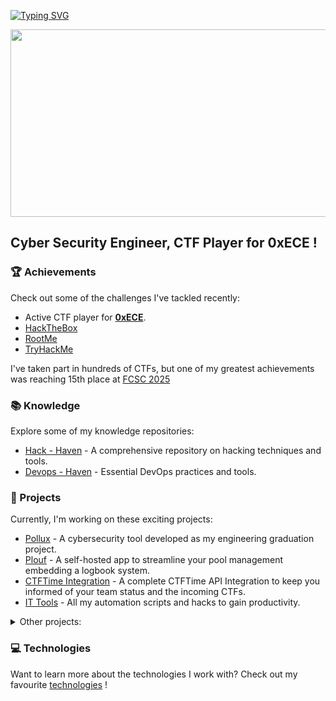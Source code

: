 [![Typing SVG](https://readme-typing-svg.herokuapp.com?font=Hack&color=%239315B7&lines=What's+up!+I'm+Tristan)](https://git.io/typing-svg)

<div align="center">
  <img src="https://media.giphy.com/media/dWesBcTLavkZuG35MI/giphy.gif" width="600" height="300"/>
</div>

## Cyber Security Engineer, CTF Player for 0xECE !

### 🏆 Achievements

Check out some of the challenges I've tackled recently:

- Active CTF player for [**0xECE**](https://ctftime.org/team/216659/).
- [HackTheBox](https://app.hackthebox.com/users/1781104) 
- [RootMe](https://www.root-me.org/Drachh?inc=score&lang=en)
- [TryHackMe](https://tryhackme.com/p/Drachh) 

I've taken part in hundreds of CTFs, but one of my greatest achievements was reaching 15th place at [FCSC 2025](https://fcsc.fr/users/1556)

### 📚 Knowledge

Explore some of my knowledge repositories:

- [Hack - Haven](https://github.com/tristanqtn/Hack-Haven) - A comprehensive repository on hacking techniques and tools.
- [Devops - Haven](https://github.com/tristanqtn/DevOps-Haven) - Essential DevOps practices and tools.

### 🚀 Projects

Currently, I'm working on these exciting projects:

- [Pollux](https://github.com/tristanqtn/Pollux) - A cybersecurity tool developed as my engineering graduation project.
- [Plouf](https://github.com/tristanqtn/Plouf) - A self-hosted app to streamline your pool management embedding a logbook system.
- [CTFTime Integration](https://github.com/tristanqtn/CTFTime-Integration) - A complete CTFTime API Integration to keep you informed of your team status and the incoming CTFs.
- [IT Tools](https://github.com/tristanqtn/IT-Tools) - All my automation scripts and hacks to gain productivity.

<details>
<summary> Other projects: </summary>
During my engineering studies, I've had the occasion to work on some cool projects too:

**Apps**

- [Rhythmic Ranker](https://github.com/tristanqtn/Rhythmic-Ranker) - An solution created to capture, store, analyze and present metrics captured from a connected object.
- [Robot Controller](https://github.com/tristanqtn/Robot-Controller) - A robot controller simulator written in Java.
- [Netflix](https://github.com/tristanqtn/Netflix) - A copy of Netflix app written in Java to watch your favourite movies.
- [Cloud Express Simulator](https://github.com/tristanqtn/Cloud-Express-Simulator) - An air traffic simulator written in C++ with lots and lots of functionality.

**Electronics**

- [Neural Speech](https://github.com/tristanqtn/Neural-Speech) - A mini-home assistant hosted on Arduino board performing some sound recognition.
- [VHDL Calculator](https://github.com/tristanqtn/VHDL-Calculator) - An advanced calculator created for FPGA boards.

**Board Games**

- [Scrabble](https://github.com/tristanqtn/Scrabble) - the famous spelling game written in C.
- [Cluedo](https://github.com/tristanqtn/Cluedo) - an investigation game set in the Paris metro written in C++ and Allegro.
- [Pydoku](https://github.com/tristanqtn/Pydoku) - A simple but cool Python application to play sudoku on demand.

</details>

### 💻 Technologies

Want to learn more about the technologies I work with? Check out my favourite [technologies](./technologies/) !
